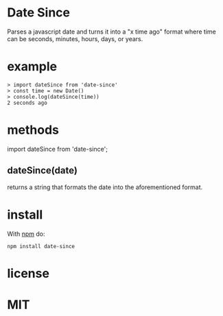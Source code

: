 # Date Since

Parses a javascript date and turns it into a "x time ago" format where time can be seconds, minutes, hours, days, or years.


# example

```
> import dateSince from 'date-since'
> const time = new Date()
> console.log(dateSince(time))
2 seconds ago
```

# methods

import dateSince from 'date-since';

## dateSince(date)

returns a string that formats the date into the aforementioned format.


# install

With [npm](http://npmjs.org) do:

```
npm install date-since
```


# license

MIT
===
